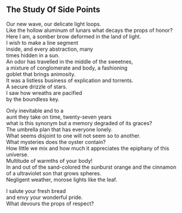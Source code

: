 The Study Of Side Points
------------------------
Our new wave, our delicate light loops.  
Like the hollow aluminum of lunars what decays the props of honor?  
Here I am, a somber brow deformed in the land of light.  
I wish to make a line segment  
inside, and every abstraction, many  
times hidden in a sun.  
An odor has travelled in the middle of the sweetnes,  
a mixture of conglomerate and body, a fashioning  
goblet that brings animosity.  
It was a listless business of explication and torrents.  
A secure drizzle of stars.  
I saw how wreaths are pacified  
by the boundless key.  
  
Only inevitable and to a  
aunt they take on time, twenty-seven years  
what is this synonym but a memory degraded of its graces?  
The umbrella plan that has everyone lonely.  
What seems disjoint to one will not seem so to another.  
What mysteries does the oyster contain?  
How little we mix and how much it appreciates the epiphany of this universe.  
Multitude of warmths of your body!  
In and out of the sand-colored the sunburst orange and the cinnamon  
of a ultraviolet son that grows spheres.  
Negligent weather, morose lights like the leaf.  
  
I salute your fresh bread  
and envy your wonderful pride.  
What devours the props of respect?  

